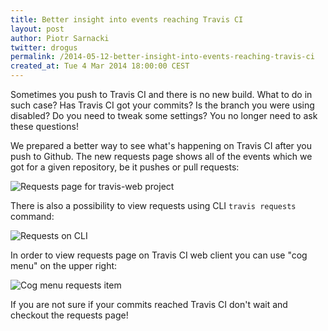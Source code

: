 ```yaml
---
title: Better insight into events reaching Travis CI
layout: post
author: Piotr Sarnacki
twitter: drogus
permalink: /2014-05-12-better-insight-into-events-reaching-travis-ci
created_at: Tue 4 Mar 2014 18:00:00 CEST
---
```


Sometimes you push to Travis CI and there is no new build. What to do in such case?
Has Travis CI got your commits? Is the branch you were using disabled? Do you need
to tweak some settings? You no longer need to ask these questions!

We prepared a better way to see what's happening on Travis CI after you push to Github.
The new requests page shows all of the events which we got for a given repository, be it
pushes or pull requests:

![Requests page for travis-web project](http://drogus-s3itch.s3.amazonaws.com/requests-page-20140512-131215.png)

There is also a possibility to view requests using CLI `travis requests` command:

![Requests on CLI](http://drogus-s3itch.s3.amazonaws.com/1._Shell-20140512-135610.png)

In order to view requests page on Travis CI web client you can use "cog menu" on the upper right:

![Cog menu requests item](http://drogus-s3itch.s3.amazonaws.com/Travis_CI_-_Free_Hosted_Continuous_Integration_Platform_for_the_Open_Source_Community-20140512-135953.png)

If you are not sure if your commits reached Travis CI don't wait and checkout the requests page!
